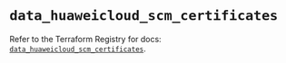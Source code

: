 # `data_huaweicloud_scm_certificates`

Refer to the Terraform Registry for docs: [`data_huaweicloud_scm_certificates`](https://registry.terraform.io/providers/huaweicloud/huaweicloud/1.71.1/docs/data-sources/scm_certificates).
